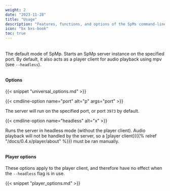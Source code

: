 ```yaml
---
weight: 2
date: "2023-11-28"
title: "Usage"
description: "Features, functions, and options of the SpMs command-line interface"
icon: "bx bxs-book"
toc: true
---
```


######

The default mode of SpMp. Starts an SpMp server instance on the specified port. By default, it also acts as a player client for audio playback using mpv (see `--headless`).

######

#### Options

{{< snippet "universal_options.md" >}}

{{< cmdline-option name="port" alt="p" args="port" >}}

The server will run on the specified port, or port `3973` by default.

{{< cmdline-option name="headless" alt="x" >}}

Runs the server in headless mode (without the player client). Audio playback will not be handled by the server, so a [player client]({{% relref "/docs/0.4.x/player/about" %}}) must be ran manually.

######

#### Player options

These options apply to the player client, and therefore have no effect when the `--headless` flag is in use.

{{< snippet "player_options.md" >}}
